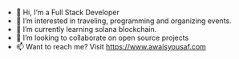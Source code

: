 - 👋 Hi, I’m a Full Stack Developer
- 👀 I’m interested in traveling, programming and organizing events.
- 🌱 I’m currently learning solana blockchain.
- 💞️ I’m looking to collaborate on open source projects
- 📫 Want to reach me? Visit https://www.awaisyousaf.com

<!---
AwaisYusaf/AwaisYusaf is a ✨ special ✨ repository because its `README.md` (this file) appears on your GitHub profile.
You can click the Preview link to take a look at your changes.
--->

